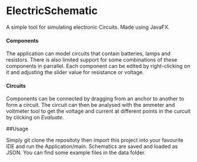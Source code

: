 # ElectricSchematic

A simple tool for simulating electronic Circuits. Made using JavaFX. 

#### Components
The application can model circuits that contain batteries, lamps and resistors.  There is also limited support for some combinations of these components in parrallel.
Each component can be edited by right-clicking on it and adjusting the slider value for resistance or voltage.

#### Circuits
Components can be connected by dragging from an anchor to another to form a circuit.
The circuit can then be analysed with the ammeter and voltmeter tool to get the voltage and current at different points in the curcuit by clicking on _Evaluate_.

##Usage

Simply git clone the repositoty then import this project into your favourite IDE and run the Application/main. 
Schematics are saved and loaded as JSON. You can find some example files in the data folder.
